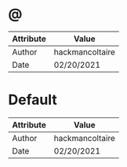 # @
| Attribute | Value |
| ---  | ---     |
| Author | hackmancoltaire |
| Date | 02/20/2021 |
# Default
| Attribute | Value |
| ---  | ---     |
| Author | hackmancoltaire |
| Date | 02/20/2021 |
